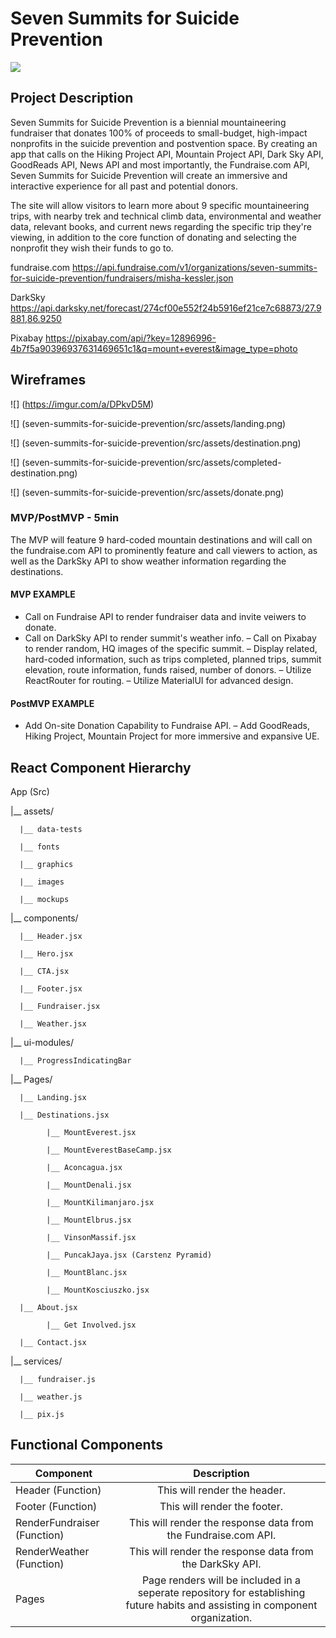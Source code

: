 # Seven Summits for Suicide Prevention 

![](https://i.giphy.com/media/fXgKfzV4aaHQI/source.gif)

## Project Description

Seven Summits for Suicide Prevention is a biennial mountaineering fundraiser that donates 100% of proceeds to small-budget, high-impact nonprofits in the suicide prevention and postvention space. By creating an app that calls on the Hiking Project API, Mountain Project API, Dark Sky API, GoodReads API, News API and most importantly, the Fundraise.com API, Seven Summits for Suicide Prevention will create an immersive and interactive experience for all past and potential donors.

The site will allow visitors to learn more about 9 specific mountaineering trips, with nearby trek and technical climb data, environmental and weather data, relevant books, and current news regarding the specific trip they're viewing, in addition to the core function of donating and selecting the nonprofit they wish their funds to go to.

fundraise.com https://api.fundraise.com/v1/organizations/seven-summits-for-suicide-prevention/fundraisers/misha-kessler.json

DarkSky https://api.darksky.net/forecast/274cf00e552f24b5916ef21ce7c68873/27.9881,86.9250

Pixabay https://pixabay.com/api/?key=12896996-4b7f5a90396937631469651c1&q=mount+everest&image_type=photo

## Wireframes

![] (https://imgur.com/a/DPkvD5M)

![] (seven-summits-for-suicide-prevention/src/assets/landing.png)

![] (seven-summits-for-suicide-prevention/src/assets/destination.png)

![] (seven-summits-for-suicide-prevention/src/assets/completed-destination.png)

![] (seven-summits-for-suicide-prevention/src/assets/donate.png)

### MVP/PostMVP - 5min

The MVP will feature 9 hard-coded mountain destinations and will call on the fundraise.com API to prominently feature and call viewers to action, as well as the DarkSky API to show weather information regarding the destinations. 

#### MVP EXAMPLE
- Call on Fundraise API to render fundraiser data and invite veiwers to donate.
- Call on DarkSky API to render summit's weather info.
– Call on Pixabay to render random, HQ images of the specific summit.
– Display related, hard-coded information, such as trips completed, planned trips, summit elevation, route information, funds raised, number of donors.
– Utilize ReactRouter for routing.
– Utilize MaterialUI for advanced design.

#### PostMVP EXAMPLE

- Add On-site Donation Capability to Fundraise API. 
– Add GoodReads, Hiking Project, Mountain Project for more immersive and expansive UE.

## React Component Hierarchy


App (Src)

|__ assets/

      |__ data-tests

      |__ fonts

      |__ graphics

      |__ images

      |__ mockups

|__ components/
     
      |__ Header.jsx
      
      |__ Hero.jsx

      |__ CTA.jsx

      |__ Footer.jsx

      |__ Fundraiser.jsx

      |__ Weather.jsx

|__ ui-modules/
     
      |__ ProgressIndicatingBar


|__ Pages/

      |__ Landing.jsx
      
      |__ Destinations.jsx

            |__ MountEverest.jsx

            |__ MountEverestBaseCamp.jsx

            |__ Aconcagua.jsx

            |__ MountDenali.jsx

            |__ MountKilimanjaro.jsx

            |__ MountElbrus.jsx

            |__ VinsonMassif.jsx

            |__ PuncakJaya.jsx (Carstenz Pyramid)

            |__ MountBlanc.jsx

            |__ MountKosciuszko.jsx

      |__ About.jsx

            |__ Get Involved.jsx

      |__ Contact.jsx

|__ services/

      |__ fundraiser.js
      
      |__ weather.js

      |__ pix.js



## Functional Components

| Component | Description | 
| --- | :---: | 
| Header (Function) | This will render the header. | 
| Footer (Function) | This will render the footer. | 
| RenderFundraiser (Function) | This will render the response data from the Fundraise.com API. | 
| RenderWeather (Function) | This will render the response data from the DarkSky API. |
| Pages | Page renders will be included in a seperate repository for establishing future habits and assisting in component organization. | 


<!-- ## Time Frames
Time frames are also key in the development cycle.  You have limited time to code all phases of the game.  Your estimates can then be used to evalute game possibilities based on time needed and the actual time you have before game must be submitted. It's always best to pad the time by a few hours so that you account for the unknown so add and additional hour or two to each component to play it safe. Also, put a gif at the top of your Readme before you pitch, and you'll get a panda prize.

| Component | Priority | Estimated Time | Time Invetsted | Actual Time |
| --- | :---: |  :---: | :---: | :---: |

## Helper Functions
Helper functions should be generic enought that they can be reused in other applications. Use this section to document all helper functions that fall into this category.

## Additional Libraries
 MaterialUI
 React Router DOM

## Code Snippet
Use this section to include a brief code snippet of functionality that you are proud of an a brief description  

## Issues and Resolutions
 Use this section to list of all major issues encountered and their resolution.  -->